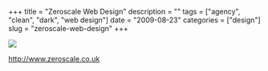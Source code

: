 +++
title = "Zeroscale Web Design"
description = ""
tags = ["agency", "clean", "dark", "web design"]
date = "2009-08-23"
categories = ["design"]
slug = "zeroscale-web-design"
+++


 

  <div id="screens-thumbs" class="clearfix">
    <div class="txt-center" id="design-submission"><a href="http://www.zeroscale.co.uk/"><img id='bluga-thumbnail-1871' class='bluga-thumbnail large' src='/media/bluga/
wt4a91c30051180.jpg'/></a></div>  
  </div>   
<p><a href="http://www.zeroscale.co.uk/">http://www.zeroscale.co.uk</a></p>




